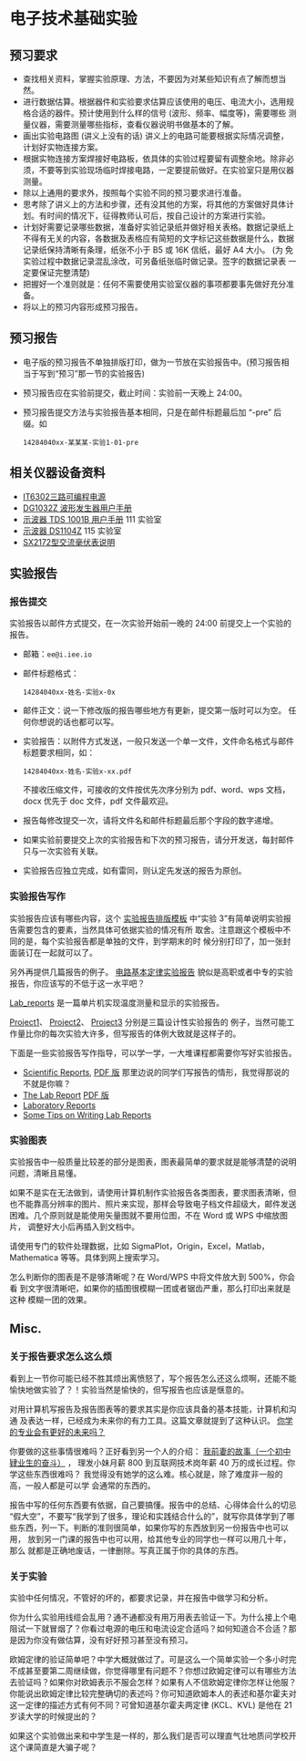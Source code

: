 # 电子技术基础实验

## 预习要求

*   查找相关资料，掌握实验原理、方法，不要因为对某些知识有点了解而想当然。
*   进行数据估算。根据器件和实验要求估算应该使用的电压、电流大小，选用规
    格合适的器件。预计使用到什么样的信号 (波形、频率、幅度等)，需要哪些
    测量仪器，需要测量哪些指标，查看仪器说明书做基本的了解。
*   画出实验电路图 (讲义上没有的话) 讲义上的电路可能要根据实际情况调整，
    计划好实物连接方案。
*   根据实物连接方案焊接好电路板，依具体的实验过程要留有调整余地。除非必
    须，不要等到实验现场临时焊接电路，一定要提前做好。在实验室只是用仪器
    测量。
*   除以上通用的要求外，按照每个实验不同的预习要求进行准备。
*   思考除了讲义上的方法和步骤，还有没其他的方案，将其他的方案做好具体计
    划。有时间的情况下，征得教师认可后，按自己设计的方案进行实验。
*   计划好需要记录哪些数据，准备好实验记录纸并做好相关表格。数据记录纸上
    不得有无关的内容，各数据及表格应有简短的文字标记这些数据是什么，数据
    记录纸保持清晰有条理，纸张不小于 B5 或 16K 信纸，最好 A4 大小。 (为
    免实验过程中数据记录混乱涂改，可另备纸张临时做记录。签字的数据记录表
    一定要保证完整清楚)
*   把握好一个准则就是：任何不需要使用实验室仪器的事项都要事先做好充分准备。
*   将以上的预习内容形成预习报告。

## 预习报告

*   电子版的预习报告不单独排版打印，做为一节放在实验报告中。(预习报告相
    当于写到“预习”那一节的实验报告)
*   预习报告应在实验前提交，截止时间：实验前一天晚上 24:00。
*   预习报告提交方法与实验报告基本相同，只是在邮件标题最后加 “-pre” 后缀。如

        14284040xx-某某某-实验1-01-pre

## 相关仪器设备资料

*   [IT6302三路可编程电源](http://i.iee.io/tmp/IT6302.pdf)
*   [DG1032Z 波形发生器用户手册](http://i.iee.io/tmp/DG1000Z_UserGuide_CN.pdf)
*   [示波器 TDS 1001B 用户手册](http://i.iee.io/tmp/TDS-1001B.pdf) 111 实验室
*   [示波器 DS1104Z](http://i.iee.io/tmp/DS1000Z_UserGuide_CN.pdf) 115 实验室
*   [SX2172型交流毫伏表说明](http://t.cn/RUA2sl2)

## 实验报告

### 报告提交

实验报告以邮件方式提交，在一次实验开始前一晚的 24:00 前提交上一个实验的报告。

*   邮箱：`ee@i.iee.io`
*   邮件标题格式：

        14284040xx-姓名-实验x-0x

*   邮件正文：说一下修改版的报告哪些地方有更新，提交第一版时可以为空。
    任何你想说的话也都可以写。
*   实验报告：以附件方式发送，一般只发送一个单一文件，文件命名格式与邮件
    标题要求相同，如：

        14284040xx-姓名-实验x-xx.pdf

    不接收压缩文件，可接收的文件按优先次序分别为 pdf、word、wps 文档，
    docx 优先于 doc 文件，pdf 文件最欢迎。
*   报告每修改提交一次，请将文件名和邮件标题最后那个字段的数字递增。
*   如果实验前要提交上次的实验报告和下次的预习报告，请分开发送，每封邮件
    只与一次实验有关联。
*   实验报告应独立完成，如有雷同，则认定先发送的报告为原创。

### 实验报告写作

实验报告应该有哪些内容，这个
[实验报告排版模板](http://i.iee.io/tmp/labreport.pdf)
中“实验 3”有简单说明实验报告需要包含的要素，当然具体可依据实验的情况有所
取舍。注意跟这个模板中不同的是，每个实验报告都是单独的文件，到学期末的时
候分别打印了，加一张封面装订在一起就可以了。

另外再提供几篇报告的例子。
[电路基本定律实验报告](http://i.iee.io/tmp/circuitreport.pdf)
貌似是高职或者中专的实验报告，你应该写的不低于这一水平吧？

[Lab_reports](http://writing.engr.psu.edu/workbooks/labreport.html)
是一篇单片机实现温度测量和显示的实验报告。

[Project1](http://i.iee.io/tmp/project1.pdf)、
[Project2](http://i.iee.io/tmp/project2.pdf)、
[Project3](http://i.iee.io/tmp/project3.pdf) 分别是三篇设计性实验报告的
例子，当然可能工作量比你的每次实验大许多，但写报告的体例大致就是这样子的。

下面是一些实验报告写作指导，可以学一学，一大堆课程都需要你写好实验报告。

*   [Scientific Reports](http://writingcenter.unc.edu/handouts/scientific-reports/),
    [PDF 版](http://i.iee.io/tmp/Scientific-Reports-The-Writing-Center.pdf)
    那里边说的同学们写报告的情形，我觉得那说的不就是你嘛？
*   [The Lab Report](http://www.writing.utoronto.ca/advice/specific-types-of-writing/lab-report)
    [PDF 版](http://i.iee.io/tmp/lab-report.pdf)
*   [Laboratory Reports](http://writing.engr.psu.edu/workbooks/laboratory.html)
*   [Some Tips on Writing Lab Reports](http://www.chem.ucla.edu/~gchemlab/labnotebook_web.htm)

### 实验图表

实验报告中一般质量比较差的部分是图表，图表最简单的要求就是能够清楚的说明
问题，清晰且易懂。

如果不是实在无法做到，请使用计算机制作实验报告各类图表，要求图表清晰，但
也不能靠高分辨率的图片、照片来实现，那样会导致电子档文件超级大，邮件发送
困难。几个原则就是能使用矢量图就不要用位图，不在 Word 或 WPS 中缩放图片，
调整好大小后再插入到文档中。

请使用专门的软件处理数据，比如 SigmaPlot，Origin，Excel，Matlab，
Mathematica 等等。具体到网上搜索学习。

怎么判断你的图表是不是够清晰呢？在 Word/WPS 中将文件放大到 500%，你会看
到文字很清晰吧，如果你的插图很模糊一团或者锯齿严重，那么打印出来就是这种
模糊一团的效果。

## Misc.

### 关于报告要求怎么这么烦

看到上一节你可能已经不胜其烦出离愤怒了，写个报告怎么还这么烦啊，还能不能
愉快地做实验了？！实验当然是愉快的，但写报告也应该是惬意的。

对用计算机写报告及报告图表等的要求其实是你应该具备的基本技能，计算机和沟通
及表达一样，已经成为未来你的有力工具。这篇文章就提到了这种认识。
[你学的专业会有更好的未来吗？](http://t.cn/RyRfyuK)

你要做的这些事情很难吗？正好看到另一个人的介绍：
[我前妻的故事（一个初中肄业生的奋斗）](http://ourcoders.com/thread/show/6934/) ，
理发小妹月薪 800 到互联网技术岗年薪 40 万的成长过程。你学这些东西很难吗？
我觉得没有她学的这么难。核心就是，除了难度非一般的高，一般人都是可以学
会通常的东西的。

报告中写的任何东西要有依据，自己要搞懂。报告中的总结、心得体会什么的切忌
“假大空”，不要写“我学到了很多，理论和实践结合什么的”，就写你具体学到了哪
些东西，列一下。判断的准则很简单，如果你写的东西放到另一份报告中也可以用，
放到另一门课的报告中也可以用，给其他专业的同学也一样可以用几十年，那么
就都是正确地废话，一律删除。写真正属于你的具体的东西。

### 关于实验

实验中任何情况，不管好的坏的，都要求记录，并在报告中做学习和分析。

你为什么实验用线缆会乱用？通不通都没有用万用表去验证一下。为什么接上个电
阻试一下就冒烟了？你看过电源的电压和电流设定合适吗？如何知道合不合适？那
是因为你没有做估算，没有好好预习甚至没有预习。

欧姆定律的验证简单吧？中学大概就做过了。可是这么一个简单实验一个多小时完
不成甚至要第二周继续做，你觉得哪里有问题不？你想过欧姆定律可以有哪些方法
去验证吗？如果你对欧姆表示不服会怎样？如果有人不信欧姆定律你怎样让他服？
你能说出欧姆定律比较完整确切的表述吗？你可知道欧姆本人的表述和基尔霍夫对
这一定律的描述方式有何不同？可曾知道基尔霍夫两定律 (KCL、KVL) 是他在 21
岁读大学的时候提出的？

如果这个实验做出来和中学生是一样的，那么我们是否可以理直气壮地质问学校开
这个课简直是大骗子呢？
